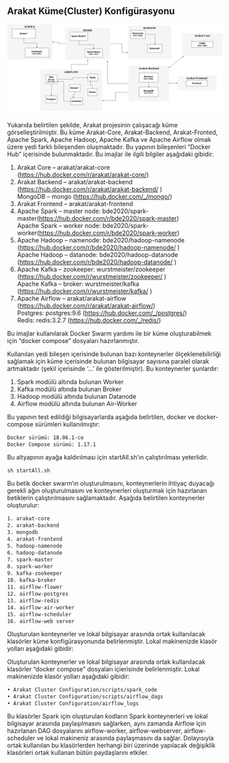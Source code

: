## Arakat Küme(Cluster) Konfigürasyonu

![Arakat Konfigürasyon Şeması](./images/Arakat-Configuration.jpg)

Yukarıda belirtilen şekilde, Arakat projesinin çalışacağı küme görselleştirilmiştir.  Bu küme Arakat-Core, Arakat-Backend, Arakat-Fronted, Apache Spark, Apache Hadoop, Apache Kafka ve Apache Airflow olmak üzere yedi farklı bileşenden oluşmaktadır. Bu yapının bileşenleri “Docker Hub” içerisinde bulunmaktadır. Bu imajlar ile ilgili bilgiler aşağıdaki gibidir:

1. Arakat Core – arakat/arakat-core (https://hub.docker.com/r/arakat/arakat-core/) <br/>
2. Arakat Backend – arakat/arakat-backend
(https://hub.docker.com/r/arakat/arakat-backend/ ) <br/>
MongoDB – mongo (https://hub.docker.com/_/mongo/)
3. Arakat Frontend – arakat/arakat-frontend
4. Apache Spark – master node:
 bde2020/spark-master(https://hub.docker.com/r/bde2020/spark-master)<br/>
Apache Spark – worker node: bde2020/spark-worker(https://hub.docker.com/r/bde2020/spark-worker)<br/>
5. Apache Hadoop – namenode: bde2020/hadoop-namenode (https://hub.docker.com/r/bde2020/hadoop-namenode/ )<br/>
Apache Hadoop – datanode: bde2020/hadoop-datanode (https://hub.docker.com/r/bde2020/hadoop-datanode/ )<br/>
6. Apache Kafka – zookeeper: wurstmeister/zookeeper (https://hub.docker.com/r/wurstmeister/zookeeper/ )<br/>
Apache Kafka – broker: wurstmeister/kafka (https://hub.docker.com/r/wurstmeister/kafka/ )<br/>
7. Apache Airflow – arakat/arakat-airflow (https://hub.docker.com/r/arakat/arakat-airflow/) <br/>
Postgres: postgres:9.6 (https://hub.docker.com/_/postgres/) <br/>
   Redis: redis:3.2.7 (https://hub.docker.com/_/redis/)

Bu imajlar kullanılarak Docker Swarm yardımı ile bir küme oluşturabilmek için “docker compose” dosyaları hazırlanmıştır. 

Kullanılan yedi bileşen içerisinde bulunan bazı konteynerler ölçeklenebilirliği sağlamak için küme içerisinde bulunan bilgisayar sayısına paralel olarak artmaktadır (şekil içerisinde ‘...’ ile gösterilmiştir). Bu konteynerler şunlardır:


   1. Spark modülü altında bulunan Worker
   2. Kafka modülü altında bulunan Broker
   3. Hadoop modülü altında bulunan Datanode
   4. Airflow modülü altında bulunan Air-Worker


Bu yapının test edildiği bilgisayarlarda aşağıda belirtilen, docker ve docker-compose sürümleri kullanılmıştır:

    Docker sürümü: 18.06.1-ce 
    Docker Compose sürümü: 1.17.1

Bu altyapının ayağa kaldırılması için startAll.sh'ın çalıştırılması yeterlidir. 

	sh startAll.sh


Bu betik docker swarm’ın oluşturulmasını, konteynerlerin ihtiyaç duyacağı gerekli ağın oluşturulmasını ve konteynerleri oluşturmak için hazırlanan betiklerin çalıştırılmasını sağlamaktadır.  Aşağıda belirtilen konteynerler oluşturulur:

    1. arakat-core
    2. arakat-backend
    3. mongodb
    4. arakat-frontend
    5. hadoop-namenode
    6. hadoop-datanode
    7. spark-master
    8. spark-worker
    9. kafka-zookeeper
    10. kafka-broker
    11. airflow-flower
    12. airflow-postgres
    13. airflow-redis
    14. airflow-air-worker
    15. airflow-scheduler
    16. airflow-web server

Oluşturulan konteynerler ve lokal bilgisayar arasında ortak kullanılacak klasörler küme konfigürasyonunda belirlenmiştir. Lokal makinenizde klasör yolları aşağıdaki gibidir: 

Oluşturulan konteynerler ve lokal bilgisayar arasında ortak kullanılacak klasörler “docker compose” dosyaları içierisinde belirlenmiştir. Lokal makinenizde klasör yolları aşağıdaki gibidir: 

    • Arakat Cluster Configuration/scripts/spark_code 
    • Arakat Cluster Configuration/scripts/airflow_dags
    • Arakat Cluster Configuration/airflow_logs

Bu klasörler Spark için oluşturulan kodların Spark konteynerleri ve lokal bilgisayar arasında paylaşılmasını sağlarken, aynı zamanda Airflow için hazırlanan DAG dosyalarını airflow-worker, airflow-webserver, airflow-scheduler ve lokal makineniz arasında paylaşmasını da sağlar. Dolayısıyla ortak kullanılan bu klasörlerden herhangi biri üzerinde yapılacak değişiklik klasörleri ortak kullanan bütün paydaşlarını etkiler.